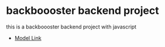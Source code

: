 # backboooster backend project

this is a backboooster backend project with javascript
- [Model Link](https://www.youtube.com/intl/ALL_in/howyoutubeworks/progress-impact/impact/?utm_source=hpp&utm_medium=banner&utm_campaign=impact)
